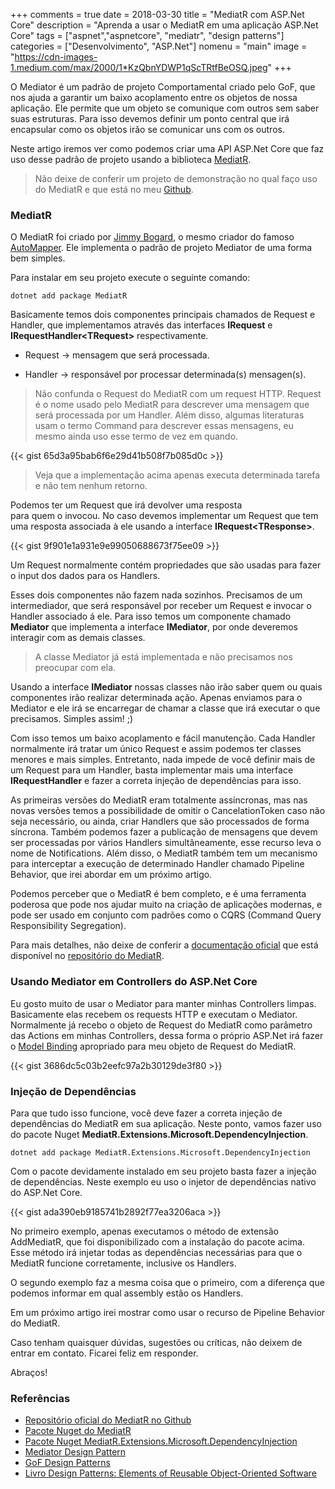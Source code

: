 +++
comments = true
date = 2018-03-30
title = "MediatR com ASP.Net Core"
description = "Aprenda a usar o MediatR em uma aplicação ASP.Net Core"
tags = ["aspnet","aspnetcore", "mediatr", "design patterns"]
categories = ["Desenvolvimento", "ASP.Net"]
nomenu = "main"
image = "https://cdn-images-1.medium.com/max/2000/1*KzQbnYDWP1qScTRtfBeOSQ.jpeg"
+++

O Mediator é um padrão de projeto Comportamental criado pelo GoF, que nos ajuda a garantir um baixo acoplamento entre os objetos de nossa aplicação. Ele permite que um objeto se comunique com outros sem saber suas estruturas. Para isso devemos definir um ponto central que irá encapsular como os objetos irão se comunicar uns com os outros.

Neste artigo iremos ver como podemos criar uma API ASP.Net Core que faz uso desse padrão de projeto usando a biblioteca [MediatR](https://github.com/jbogard/MediatR).

> Não deixe de conferir um projeto de demonstração no qual faço uso do MediatR e que está no meu [Github](https://github.com/wellingtonjhn/DemoMediatR).

### MediatR

O MediatR foi criado por [Jimmy Bogard](https://jimmybogard.com/), o mesmo criador do famoso [AutoMapper](https://github.com/jbogard/AutoMapper). Ele implementa o padrão de projeto Mediator de uma forma bem simples.

Para instalar em seu projeto execute o seguinte comando:

    dotnet add package MediatR

Basicamente temos dois componentes principais chamados de Request e Handler, que implementamos através das interfaces **IRequest** e **IRequestHandler\<TRequest\>** respectivamente.

* Request → mensagem que será processada.

* Handler → responsável por processar determinada(s) mensagen(s).

> Não confunda o Request do MediatR com um request HTTP. Request é o nome usado pelo MediatR para descrever uma mensagem que será processada por um Handler. Além disso, algumas literaturas usam o termo Command para descrever essas mensagens, eu mesmo ainda uso esse termo de vez em quando.

{{< gist 65d3a95bab6f6e29d41b508f7b085d0c >}}

> Veja que a implementação acima apenas executa determinada tarefa e não tem nenhum retorno.

Podemos ter um Request que irá devolver uma resposta para quem o invocou. No caso devemos implementar um Request que tem uma resposta associada à ele usando a interface **IRequest\<TResponse\>**.

{{< gist 9f901e1a931e9e99050688673f75ee09 >}}

Um Request normalmente contém propriedades que são usadas para fazer o input dos dados para os Handlers.

Esses dois componentes não fazem nada sozinhos. Precisamos de um intermediador, que será responsável por receber um Request e invocar o Handler associado á ele. Para isso temos um componente chamado **Mediator** que implementa a interface **IMediator**, por onde deveremos interagir com as demais classes.

> A classe Mediator já está implementada e não precisamos nos preocupar com ela.

Usando a interface **IMediator** nossas classes não irão saber quem ou quais componentes irão realizar determinada ação. Apenas enviamos para o Mediator e ele irá se encarregar de chamar a classe que irá executar o que precisamos. Simples assim! ;)

Com isso temos um baixo acoplamento e fácil manutenção. Cada Handler normalmente irá tratar um único Request e assim podemos ter classes menores e mais simples. Entretanto, nada impede de você definir mais de um Request para um Handler, basta implementar mais uma interface **IRequestHandler** e fazer a correta injeção de dependências para isso.

As primeiras versões do MediatR eram totalmente assíncronas, mas nas novas versões temos a possibilidade de omitir o CancelationToken caso não seja necessário, ou ainda, criar Handlers que são processados de forma síncrona. Também podemos fazer a publicação de mensagens que devem ser processadas por vários Handlers simultâneamente, esse recurso leva o nome de Notifications. Além disso, o MediatR também tem um mecanismo para interceptar a execução de determinado Handler chamado Pipeline Behavior, que irei abordar em um próximo artigo.

Podemos perceber que o MediatR é bem completo, e é uma ferramenta poderosa que pode nos ajudar muito na criação de aplicações modernas, e pode ser usado em conjunto com padrões como o CQRS (Command Query Responsibility Segregation).

Para mais detalhes, não deixe de conferir a [documentação oficial](https://github.com/jbogard/MediatR/wiki) que está disponível no [repositório do MediatR](https://github.com/jbogard/MediatR).

### Usando Mediator em Controllers do ASP.Net Core

Eu gosto muito de usar o Mediator para manter minhas Controllers limpas. Basicamente elas recebem os requests HTTP e executam o Mediator. Normalmente já recebo o objeto de Request do MediatR como parâmetro das Actions em minhas Controllers, dessa forma o próprio ASP.Net irá fazer o [Model Binding](https://docs.microsoft.com/en-us/aspnet/core/mvc/models/model-binding) apropriado para meu objeto de Request do MediatR.

{{< gist 3686dc5c03b2eefc97a2b30129de3f80 >}}

### Injeção de Dependências

Para que tudo isso funcione, você deve fazer a correta injeção de dependências do MediatR em sua aplicação. Neste ponto, vamos fazer uso do pacote Nuget **MediatR.Extensions.Microsoft.DependencyInjection**.

    dotnet add package MediatR.Extensions.Microsoft.DependencyInjection

Com o pacote devidamente instalado em seu projeto basta fazer a injeção de dependências. Neste exemplo eu uso o injetor de dependências nativo do ASP.Net Core.

{{< gist ada390eb9185741b2892f77ea3206aca >}}

No primeiro exemplo, apenas executamos o método de extensão AddMediatR, que foi disponibilizado com a instalação do pacote acima. Esse método irá injetar todas as dependências necessárias para que o MediatR funcione corretamente, inclusive os Handlers.

O segundo exemplo faz a mesma coisa que o primeiro, com a diferença que podemos informar em qual assembly estão os Handlers.

Em um próximo artigo irei mostrar como usar o recurso de Pipeline Behavior do MediatR.

Caso tenham quaisquer dúvidas, sugestões ou críticas, não deixem de entrar em contato. Ficarei feliz em responder.

Abraços!

### Referências

* [Repositório oficial do MediatR no Github](https://github.com/jbogard/MediatR)
* [Pacote Nuget do MediatR](https://www.nuget.org/packages/MediatR)
* [Pacote Nuget MediatR.Extensions.Microsoft.DependencyInjection](https://www.nuget.org/packages/MediatR.Extensions.Microsoft.DependencyInjection/)
* [Mediator Design Pattern](http://www.dofactory.com/net/mediator-design-pattern)
* [GoF Design Patterns](http://www.dofactory.com/net/design-patterns)
* [Livro Design Patterns: Elements of Reusable Object-Oriented Software](https://www.amazon.com.br/Design-Patterns-Elements-Reusable-Object-Oriented/dp/0201633612)
